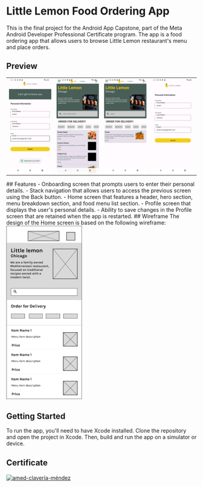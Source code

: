 # Little Lemon Food Ordering App
This is the final project for the Android App Capstone, part of the Meta Android Developer Professional Certificate program. The app is a food ordering app that allows users to browse Little Lemon restaurant's menu and place orders.

## Preview
<table>
  <tr>
    <td><img src="https://github.com/amed991121/little-lemon/blob/main/Screenshot_20241210_122743.png" alt="Imagen 2" width="200"></td>
    <td><img src="https://github.com/amed991121/little-lemon/blob/main/Screenshot_20241210_122601.png" alt="Imagen 1" width="200"></td>
    <td><img src="https://github.com/amed991121/little-lemon/blob/main/Screenshot_20241210_122813.png" alt="Imagen 2" width="200"></td>
    <td><img src="https://github.com/amed991121/little-lemon/blob/main/Screenshot_20241210_122826.png" alt="Imagen 2" width="200"></td>
  </tr>
</table>
## Features
- Onboarding screen that prompts users to enter their personal details.
- Stack navigation that allows users to access the previous screen using the Back button.
- Home screen that features a header, hero section, menu breakdown section, and food menu list section.
- Profile screen that displays the user's personal details.
- Ability to save changes in the Profile screen that are retained when the app is restarted.
## Wireframe
The design of the Home screen is based on the following wireframe:

<img width="200" alt="Wireframe" src="https://github.com/amed991121/little-lemon/blob/main/Wireframe.png">

## Getting Started
To run the app, you'll need to have Xcode installed. Clone the repository and open the project in Xcode. Then, build and run the app on a simulator or device.

## Certificate
<a href="https://www.coursera.org/account/accomplishments/specialization/certificate/VZR2RKXNEC40" target="blank"><img align="center" src="https://raw.githubusercontent.com/rahuldkjain/github-profile-readme-generator/master/src/images/icons/Social/linked-in-alt.svg" alt="amed-clavería-méndez" height="30" width="40" /></a>
</p>
